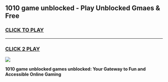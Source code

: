 
## 1010 game unblocked - Play Unblocked Gmaes & Free
<h3>
<a href="https://premium.freeplayer.one?title=1010_game_unblocked&ref=19F">CLICK TO PLAY</a></h3>
<hr>

<h3>
<a href="https://premium.freeplayer.one?title=1010_game_unblocked&ref=19F">CLICK 2 PLAY</a>
  
</h3>

<a href="https://premium.freeplayer.one?title=1010_game_unblocked&ref=19F/"><img src="https://clearcache.store/games.png"></a>


**1010 game unblocked games unblocked: Your Gateway to Fun and Accessible Online Gaming**
